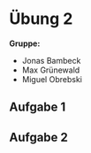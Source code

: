 # Übung 2
**Gruppe:**
- Jonas Bambeck
- Max Grünewald
- Miguel Obrebski

## Aufgabe 1

## Aufgabe 2
